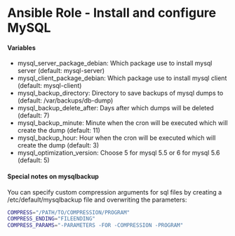 # Ansible Role - Install and configure MySQL

#### Variables

* mysql_server_package_debian: Which package use to install mysql server (default: mysql-server)
* mysql_client_package_debian: Which package use to install mysql client (default: mysql-client)
* mysql_backup_directory: Directory to save backups of mysql dumps to (default: /var/backups/db-dump)
* mysql_backup_delete_after: Days after which dumps will be deleted (default: 7)
* mysql_backup_minute: Minute when the cron will be executed which will create the dump (default: 11)
* mysql_backup_hour: Hour when the cron will be executed which will create the dump (default: 3)
* mysql_optimization_version: Choose 5 for mysql 5.5 or 6 for mysql 5.6 (default: 5)

#### Special notes on mysqlbackup

You can specify custom compression arguments for sql files by creating a /etc/default/mysqlbackup file and overwriting the parameters:

```bash
COMPRESS="/PATH/TO/COMPRESSION/PROGRAM"
COMPRESS_ENDING="FILEENDING"
COMPRESS_PARAMS="-PARAMETERS -FOR -COMPRESSION -PROGRAM"
```
